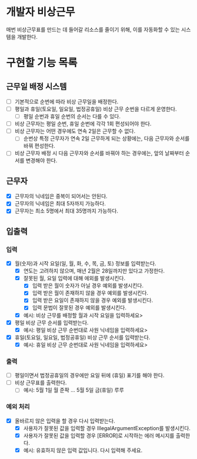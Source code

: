 # 개발자 비상근무

매번 비상근무표를 만드는 데 들어갈 리소스를 줄이기 위해, 이를 자동화할 수 있는 시스템을 개발한다.

# 구현할 기능 목록

## 근무일 배정 시스템

- [ ] 기본적으로 순번에 따라 비상 근무일을 배정한다.
- [ ] 평일과 휴일(토요일, 일요일, 법정공휴일) 비상 근무 순번을 다르게 운영한다.
    - [ ] 평일 순번과 휴일 순번의 순서는 다를 수 있다.
- [ ] 비상 근무자는 평일 순번, 휴일 순번에 각각 1회 편성되어야 한다.
- [ ] 비상 근무자는 어떤 경우에도 연속 2일은 근무할 수 없다.
    - [ ] 순번상 특정 근무자가 연속 2일 근무하게 되는 상황에는, 다음 근무자와 순서를 바꿔 편성한다.
- [ ] 비상 근무자 배정 시 다음 근무자와 순서를 바꿔야 하는 경우에는, 앞의 날짜부터 순서를 변경해야 한다.

## 근무자

- [x] 근무자의 닉네임은 중복이 되어서는 안된다.
- [x] 근무자의 닉네임은 최대 5자까지 가능하다.
- [x] 근무자는 최소 5명에서 최대 35명까지 가능하다.

## 입출력

### 입력

- [x] 월(숫자)과 시작 요일(일, 월, 화, 수, 목, 금, 토) 정보를 입력받는다.
    - [x] 연도는 고려하지 않으며, 매년 2월은 28일까지만 있다고 가정한다.
    - [x] 잘못된 월, 요일 입력에 대해 에외를 발생시킨다.
        - [x] 입력 받은 월이 숫자가 아닐 경우 예외를 발생시킨다.
        - [x] 입력 받은 월이 존재하지 않을 경우 예외를 발생시킨다.
        - [x] 입력 받은 요일이 존재하지 않을 경우 예외를 발생시킨다.
        - [x] 입력 문법이 잘못된 경우 예외를 발생시킨다.
    - [x] 예시: 비상 근무를 배정할 월과 시작 요일을 입력하세요>
- [x] 평일 비상 근무 순서를 입력받는다.
    - [x] 예시: 평일 비상 근무 순번대로 사원 닉네임을 입력하세요>
- [x] 휴일(토요일, 일요일, 법정공휴일) 비상 근무 순서를 입력받는다.
    - [x] 예시: 휴일 비상 근무 순번대로 사원 닉네임을 입력하세요>

### 출력

- [ ] 평일이면서 법정공휴일의 경우에만 요일 뒤에 (휴일) 표기를 해야 한다.
- [ ] 비상 근무표를 출력한다.
    - [ ] 예시: 5월 1일 월 준팍 ... 5월 5일 금(휴일) 루루

### 예외 처리

- [x] 올바르지 않은 입력을 할 경우 다시 입력받는다.
    - [x] 사용자가 잘못된 값을 입력할 경우 IllegalArgumentException를 발생시킨다.
    - [x] 사용자가 잘못된 값을 입력할 경우 [ERROR]로 시작하는 에러 메시지를 출력한다.
    - [x] 예시: 유효하지 않은 입력 값입니다. 다시 입력해 주세요.